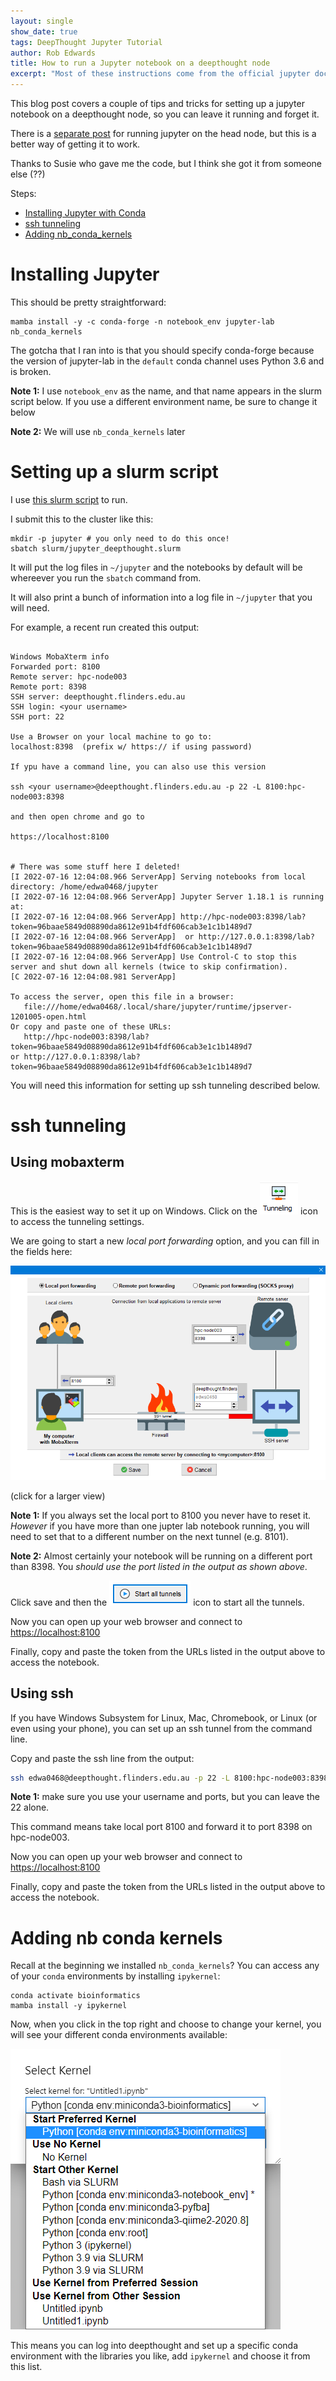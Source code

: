 ```yaml
---
layout: single
show_date: true
tags: DeepThought Jupyter Tutorial
author: Rob Edwards
title: How to run a Jupyter notebook on a deepthought node
excerpt: "Most of these instructions come from the official jupyter docs and you should use those as a guide"
---
```


This blog post covers a couple of tips and tricks for setting up a jupyter notebook on a deepthought node, so you can leave it running and forget it.

There is a [separate post](https://fame.flinders.edu.au/blog/2021/03/01/jupyterdt) for running jupyter on the head node, but this is a better way of getting it to work.

Thanks to Susie who gave me the code, but I think she got it from someone else (??)

Steps:

- [Installing Jupyter with Conda](#installing-jupyter)
- [ssh tunneling](#ssh-tunneling)
- [Adding nb_conda_kernels](#adding_nb_conda_kernels)


# Installing Jupyter

This should be pretty straightforward:

```
mamba install -y -c conda-forge -n notebook_env jupyter-lab nb_conda_kernels
```

The gotcha that I ran into is that you should specify conda-forge because the version of jupyter-lab in the `default` conda channel uses Python 3.6 and is broken.

**Note 1:** I use `notebook_env` as the name, and that name appears in the slurm script below. If you use a different environment name, be sure to change it below

**Note 2:** We will use `nb_conda_kernels` later

# Setting up a slurm script

I use [this slurm script](/assets/slurm/jupyter_deepthought.slurm) to run. 

I submit this to the cluster like this:

```
mkdir -p jupyter # you only need to do this once!
sbatch slurm/jupyter_deepthought.slurm
```

It will put the log files in `~/jupyter` and the notebooks by default will be whereever you run the `sbatch` command from.

It will also print a bunch of information into a log file in `~/jupyter` that you will need.

For example, a recent run created this output:

```text

Windows MobaXterm info
Forwarded port: 8100
Remote server: hpc-node003
Remote port: 8398
SSH server: deepthought.flinders.edu.au
SSH login: <your username>
SSH port: 22

Use a Browser on your local machine to go to:
localhost:8398  (prefix w/ https:// if using password)

If ypu have a command line, you can also use this version

ssh <your username>@deepthought.flinders.edu.au -p 22 -L 8100:hpc-node003:8398

and then open chrome and go to

https://localhost:8100


# There was some stuff here I deleted!
[I 2022-07-16 12:04:08.966 ServerApp] Serving notebooks from local directory: /home/edwa0468/jupyter
[I 2022-07-16 12:04:08.966 ServerApp] Jupyter Server 1.18.1 is running at:
[I 2022-07-16 12:04:08.966 ServerApp] http://hpc-node003:8398/lab?token=96baae5849d08890da8612e91b4fdf606cab3e1c1b1489d7
[I 2022-07-16 12:04:08.966 ServerApp]  or http://127.0.0.1:8398/lab?token=96baae5849d08890da8612e91b4fdf606cab3e1c1b1489d7
[I 2022-07-16 12:04:08.966 ServerApp] Use Control-C to stop this server and shut down all kernels (twice to skip confirmation).
[C 2022-07-16 12:04:08.981 ServerApp]

To access the server, open this file in a browser:
   file:///home/edwa0468/.local/share/jupyter/runtime/jpserver-1201005-open.html
Or copy and paste one of these URLs:
   http://hpc-node003:8398/lab?token=96baae5849d08890da8612e91b4fdf606cab3e1c1b1489d7
or http://127.0.0.1:8398/lab?token=96baae5849d08890da8612e91b4fdf606cab3e1c1b1489d7

```

You will need this information for setting up ssh tunneling described below. 


# ssh tunneling

## Using mobaxterm

This is the easiest way to set it up on Windows. Click on the ![tunneling](/assets/images/tunneling.png) icon to access the tunneling settings.

We are going to start a new *local port forwarding* option, and you can fill in the fields here:

[![tuneling setup](/assets/images/tunneling_setup.png)](/assets/images/tunneling_setup.png)

(click for a larger view)

**Note 1:** If you always set the local port to 8100 you never have to reset it. _However_ if you have more than one jupter lab notebook running, you will need to set that to a different number on the next tunnel (e.g. 8101).

**Note 2:** Almost certainly your notebook will be running on a different port than 8398. You *should use the port listed in the output as shown above*.

Click save and then the ![start all tunnels](/assets/images/start.png) icon to start all the tunnels. 

Now you can open up your web browser and connect to [https://localhost:8100](https://localhost:8100)

Finally, copy and paste the token from the URLs listed in the output above to access the notebook.

## Using ssh

If you have Windows Subsystem for Linux, Mac, Chromebook, or Linux (or even using your phone), you can set up an ssh tunnel from the command line.

Copy and paste the ssh line from the output:

```bash
ssh edwa0468@deepthought.flinders.edu.au -p 22 -L 8100:hpc-node003:8398
```

**Note 1:** make sure you use your username and ports, but you can leave the 22 alone.

This command means take local port 8100 and forward it to port 8398 on hpc-node003. 

Now you can open up your web browser and connect to [https://localhost:8100](https://localhost:8100)

Finally, copy and paste the token from the URLs listed in the output above to access the notebook.


# Adding nb conda kernels

Recall at the beginning we installed `nb_conda_kernels`? You can access any of your `conda` environments by installing `ipykernel`:

```
conda activate bioinformatics
mamba install -y ipykernel
```

Now, when you click in the top right and choose to change your kernel, you will see your different conda environments available:

![conda environments](/assets/images/envs.png)

This means you can log into deepthought and set up a specific conda environment with the libraries you like, add `ipykernel` and choose it from this list.
